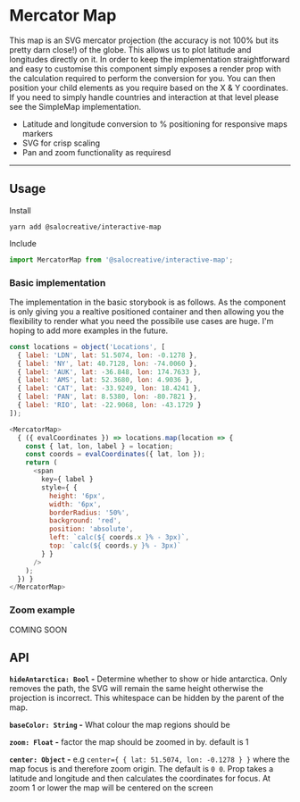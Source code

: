 # Mercator Map

This map is an SVG mercator projection (the accuracy is not 100% but its pretty darn close!) of the globe. This allows us to plot latitude and longitudes directly on it. In order to keep the implementation straightforward and easy to customise this component simply exposes a render prop with the calculation required to perform the conversion for you. You can then position your child elements as you require based on the X & Y coordinates. If you need to simply handle countries and interaction at that level please see the SimpleMap implementation.

- Latitude and longitude conversion to % positioning for responsive maps markers
- SVG for crisp scaling
- Pan and zoom functionality as requiresd

-------

## Usage

Install
```
yarn add @salocreative/interactive-map
```

Include
```javascript
import MercatorMap from '@salocreative/interactive-map';
```

### Basic implementation

The implementation in the basic storybook is as follows. As the component is only giving you a realtive positioned container and then allowing you the flexibility to render what you need the possibile use cases are huge. I'm hoping to add more examples in the future.

```javascript
const locations = object('Locations', [
  { label: 'LDN', lat: 51.5074, lon: -0.1278 },
  { label: 'NY', lat: 40.7128, lon: -74.0060 },
  { label: 'AUK', lat: -36.848, lon: 174.7633 },
  { label: 'AMS', lat: 52.3680, lon: 4.9036 },
  { label: 'CAT', lat: -33.9249, lon: 18.4241 },
  { label: 'PAN', lat: 8.5380, lon: -80.7821 },
  { label: 'RIO', lat: -22.9068, lon: -43.1729 }
]);
```

```javascript
<MercatorMap>
  { ({ evalCoordinates }) => locations.map(location => {
    const { lat, lon, label } = location;
    const coords = evalCoordinates({ lat, lon });
    return (
      <span
        key={ label }
        style={ {
          height: '6px',
          width: '6px',
          borderRadius: '50%',
          background: 'red',
          position: 'absolute',
          left: `calc(${ coords.x }% - 3px)`,
          top: `calc(${ coords.y }% - 3px)`
        } }
      />
    );
  }) }
</MercatorMap>
```

### Zoom example

COMING SOON

## API

**`hideAntarctica: Bool` -** Determine whether to show or hide antarctica. Only removes the path, the SVG will remain the same height otherwise the projection is incorrect. This whitespace can be hidden by the parent of the map.

**`baseColor: String` -** What colour the map regions should be

**`zoom: Float` -** factor the map should be zoomed in by. default is 1

**`center: Object` -** e.g `center={ { lat: 51.5074, lon: -0.1278 } }` where the map focus is and therefore zoom origin. The default is `0 0`. Prop takes a latitude and longitude and then calculates the coordinates for focus. At zoom 1 or lower the map will be centered on the screen